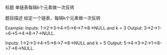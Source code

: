 标题
单链表每隔k个元素做一次反转

题目描述
给定一个链表，每隔k个元素做一次反转

Example:
Inputs: 1->2->3->4->5->6->7->8->NULL and k = 3
Output: 3->2->1->6->5->4->8->7->NULL.

Inputs: 1->2->3->4->5->6->7->8->NULL and k = 5
Output: 5->4->3->2->1->8->7->6->NULL. 
